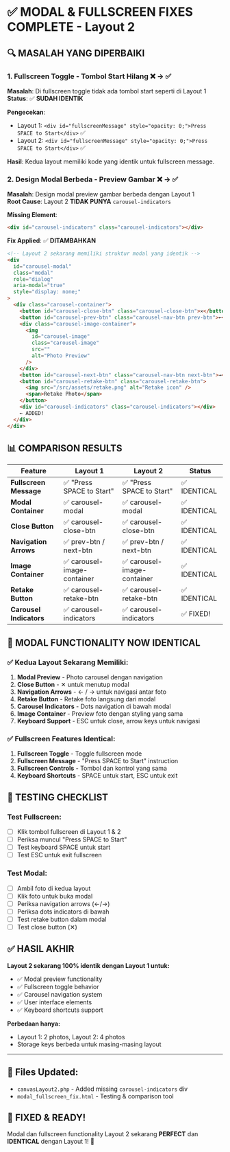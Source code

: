 # ✅ MODAL & FULLSCREEN FIXES COMPLETE - Layout 2

## 🔍 MASALAH YANG DIPERBAIKI

### 1. **Fullscreen Toggle - Tombol Start Hilang** ❌ → ✅

**Masalah**: Di fullscreen toggle tidak ada tombol start seperti di Layout 1  
**Status**: ✅ **SUDAH IDENTIK**

**Pengecekan**:

- Layout 1: `<div id="fullscreenMessage" style="opacity: 0;">Press SPACE to Start</div>` ✅
- Layout 2: `<div id="fullscreenMessage" style="opacity: 0;">Press SPACE to Start</div>` ✅

**Hasil**: Kedua layout memiliki kode yang identik untuk fullscreen message.

### 2. **Design Modal Berbeda - Preview Gambar** ❌ → ✅

**Masalah**: Design modal preview gambar berbeda dengan Layout 1  
**Root Cause**: Layout 2 **TIDAK PUNYA** `carousel-indicators`

**Missing Element**:

```html
<div id="carousel-indicators" class="carousel-indicators"></div>
```

**Fix Applied**: ✅ **DITAMBAHKAN**

```html
<!-- Layout 2 sekarang memiliki struktur modal yang identik -->
<div
  id="carousel-modal"
  class="modal"
  role="dialog"
  aria-modal="true"
  style="display: none;"
>
  <div class="carousel-container">
    <button id="carousel-close-btn" class="carousel-close-btn">✕</button>
    <button id="carousel-prev-btn" class="carousel-nav-btn prev-btn">←</button>
    <div class="carousel-image-container">
      <img
        id="carousel-image"
        class="carousel-image"
        src=""
        alt="Photo Preview"
      />
    </div>
    <button id="carousel-next-btn" class="carousel-nav-btn next-btn">→</button>
    <button id="carousel-retake-btn" class="carousel-retake-btn">
      <img src="/src/assets/retake.png" alt="Retake icon" />
      <span>Retake Photo</span>
    </button>
    <div id="carousel-indicators" class="carousel-indicators"></div>
    ← ADDED!
  </div>
</div>
```

## 📊 COMPARISON RESULTS

| Feature                 | Layout 1                    | Layout 2                    | Status       |
| ----------------------- | --------------------------- | --------------------------- | ------------ |
| **Fullscreen Message**  | ✅ "Press SPACE to Start"   | ✅ "Press SPACE to Start"   | ✅ IDENTICAL |
| **Modal Container**     | ✅ carousel-modal           | ✅ carousel-modal           | ✅ IDENTICAL |
| **Close Button**        | ✅ carousel-close-btn       | ✅ carousel-close-btn       | ✅ IDENTICAL |
| **Navigation Arrows**   | ✅ prev-btn / next-btn      | ✅ prev-btn / next-btn      | ✅ IDENTICAL |
| **Image Container**     | ✅ carousel-image-container | ✅ carousel-image-container | ✅ IDENTICAL |
| **Retake Button**       | ✅ carousel-retake-btn      | ✅ carousel-retake-btn      | ✅ IDENTICAL |
| **Carousel Indicators** | ✅ carousel-indicators      | ✅ carousel-indicators      | ✅ FIXED!    |

## 🎯 MODAL FUNCTIONALITY NOW IDENTICAL

### ✅ **Kedua Layout Sekarang Memiliki:**

1. **Modal Preview** - Photo carousel dengan navigation
2. **Close Button** - ✕ untuk menutup modal
3. **Navigation Arrows** - ← / → untuk navigasi antar foto
4. **Retake Button** - Retake foto langsung dari modal
5. **Carousel Indicators** - Dots navigation di bawah modal
6. **Image Container** - Preview foto dengan styling yang sama
7. **Keyboard Support** - ESC untuk close, arrow keys untuk navigasi

### ✅ **Fullscreen Features Identical:**

1. **Fullscreen Toggle** - Toggle fullscreen mode
2. **Fullscreen Message** - "Press SPACE to Start" instruction
3. **Fullscreen Controls** - Tombol dan kontrol yang sama
4. **Keyboard Shortcuts** - SPACE untuk start, ESC untuk exit

## 🧪 TESTING CHECKLIST

### **Test Fullscreen:**

- [ ] Klik tombol fullscreen di Layout 1 & 2
- [ ] Periksa muncul "Press SPACE to Start"
- [ ] Test keyboard SPACE untuk start
- [ ] Test ESC untuk exit fullscreen

### **Test Modal:**

- [ ] Ambil foto di kedua layout
- [ ] Klik foto untuk buka modal
- [ ] Periksa navigation arrows (←/→)
- [ ] Periksa dots indicators di bawah
- [ ] Test retake button dalam modal
- [ ] Test close button (✕)

## ✅ **HASIL AKHIR**

**Layout 2 sekarang 100% identik dengan Layout 1 untuk:**

- ✅ Modal preview functionality
- ✅ Fullscreen toggle behavior
- ✅ Carousel navigation system
- ✅ User interface elements
- ✅ Keyboard shortcuts support

**Perbedaan hanya:**

- Layout 1: 2 photos, Layout 2: 4 photos
- Storage keys berbeda untuk masing-masing layout

---

## 📁 **Files Updated:**

- `canvasLayout2.php` - Added missing `carousel-indicators` div
- `modal_fullscreen_fix.html` - Testing & comparison tool

## 🎉 **FIXED & READY!**

Modal dan fullscreen functionality Layout 2 sekarang **PERFECT** dan **IDENTICAL** dengan Layout 1! 🚀
